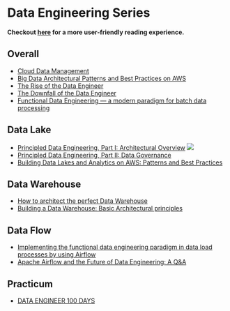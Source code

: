 # Data Engineering Series

**Checkout [here](https://hackmd.io/@cyyeh/data-engineering-series) for a more user-friendly reading experience.**

## Overall

- [Cloud Data Management](https://dataschool.com/data-governance/)
- [Big Data Architectural Patterns and Best Practices on AWS](https://www.slideshare.net/AmazonWebServices/abd201big-data-architectural-patterns-and-best-practices-on-aws)
- [The Rise of the Data Engineer](https://medium.com/free-code-camp/the-rise-of-the-data-engineer-91be18f1e603)
- [The Downfall of the Data Engineer](https://medium.com/@maximebeauchemin/the-downfall-of-the-data-engineer-5bfb701e5d6b)
- [Functional Data Engineering — a modern paradigm for batch data processing](https://medium.com/@maximebeauchemin/functional-data-engineering-a-modern-paradigm-for-batch-data-processing-2327ec32c42a)

## Data Lake

- [Principled Data Engineering, Part I: Architectural Overview](https://medium.com/ssense-tech/principled-data-engineering-part-i-architectural-overview-6d4bdf89b657)
![](https://i.imgur.com/zUbdurN.png)
- [Principled Data Engineering, Part II: Data Governance](https://medium.com/ssense-tech/principled-data-engineering-part-ii-data-governance-30297abb2446)
- [Building Data Lakes and Analytics on AWS: Patterns and Best Practices](https://es.slideshare.net/AmazonWebServices/building-data-lakes-and-analytics-on-aws-patterns-and-best-practices-bda305-chicago-aws-summit)

## Data Warehouse

- [How to architect the perfect Data Warehouse](https://medium.com/@lewisdgavin/how-to-architect-the-perfect-data-warehouse-b3af2e01342e)
- [Building a Data Warehouse: Basic Architectural principles](https://towardsdatascience.com/building-a-data-warehouse-basic-architectural-principles-66bd7059ffd0)

## Data Flow

- [Implementing the functional data engineering paradigm in data load processes by using Airflow](https://towardsdatascience.com/implementing-the-functional-data-engineering-paradigm-in-data-load-processes-by-using-airflow-61d3bae486b0)
- [Apache Airflow and the Future of Data Engineering: A Q&A](https://medium.com/the-astronomer-journey/airflow-and-the-future-of-data-engineering-a-q-a-266f68d956a9)

## Practicum

- [DATA ENGINEER 100 DAYS](https://github.com/yennanliu/DE-100-days)